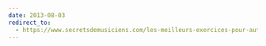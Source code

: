```yaml
---
date: 2013-08-03
redirect_to:
  - https://www.secretsdemusiciens.com/les-meilleurs-exercices-pour-autodidactes/
---
```

